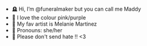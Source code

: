 - 🪦 Hi, I’m @funeralmaker but you can call me Maddy
- 💞️ I love the colour pink/purple
- 🌸 My fav artist is Melanie Martinez
- 🍼 Pronouns: she/her
- 🪷 Please don't send hate !! <3

<!---
funeralmaker/funeralmaker is a ✨ special ✨ repository because its `README.md` (this file) appears on your GitHub profile.
You can click the Preview link to take a look at your changes.
--->
